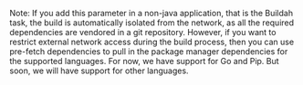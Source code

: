 Note: If you add this parameter in a non-java application, that is the Buildah task, the build is automatically isolated from the network, as all the required dependencies are vendored in a git repository. However, if you want to restrict external network access during the build process, then you can use pre-fetch dependencies to pull in the package manager dependencies for the supported languages. For now, we have support for Go and Pip. But soon, we will have support for other languages.
